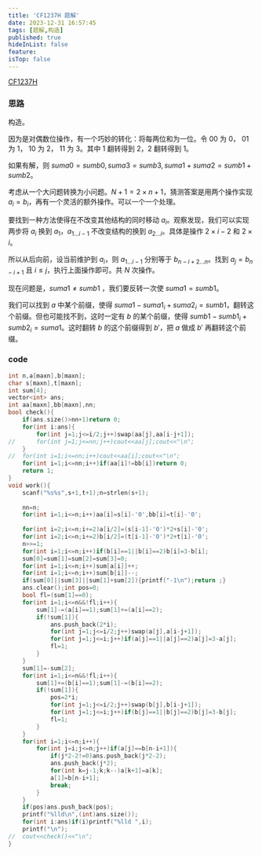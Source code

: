 ```yaml
---
title: 'CF1237H 题解'
date: 2023-12-31 16:57:45
tags: [题解,构造]
published: true
hideInList: false
feature: 
isTop: false
---
```

[CF1237H](https://www.luogu.com.cn/problem/CF1237H)

### 思路

构造。

因为是对偶数位操作，有一个巧妙的转化：将每两位和为一位。令 $00$ 为 $0$， $01$ 为 $1$， $10$ 为 $2$， $11$ 为 $3$。其中 $1$ 翻转得到 $2$，$2$ 翻转得到 $1$。

如果有解，则 $suma0=sumb0,suma3=sumb3,suma1+suma2=sumb1+sumb2$。

考虑从一个大问题转换为小问题。$N+1=2\times n+1$，猜测答案是用两个操作实现 $a_i=b_i$，再有一个灵活的额外操作。可以一个一个处理。

要找到一种方法使得在不改变其他结构的同时移动 $a_i$。观察发现，我们可以实现两步将 $a_i$ 换到 $a_1$，$a_{1...{i-1}}$ 不改变结构的换到 $a_{2...i}$。具体是操作 $2\times i-2$ 和 $2\times i$。

所以从后向前，设当前维护到 $a_i$，则 $a_{1...{i-1}}$ 分别等于 $b_{{n-i+2}...n}$。找到 $a_j=b_{n-i+1}$ 且 $i\leq j$，执行上面操作即可。共 $N$ 次操作。

现在问题是，$suma1\neq sumb1$ ，我们要反转一次使 $suma1=sumb1$。

我们可以找到 $a$ 中某个前缀，使得 $suma1-suma1_i+suma2_i=sumb1$，翻转这个前缀。但也可能找不到，这时一定有 $b$ 的某个前缀，使得 $sumb1-sumb1_i+sumb2_i=suma1$。这时翻转 $b$ 的这个前缀得到 $b'$，把 $a$ 做成 $b'$ 再翻转这个前缀。

### code

```cpp
int n,a[maxn],b[maxn];
char s[maxn],t[maxn];
int sum[4];
vector<int> ans;
int aa[maxn],bb[maxn],nn;
bool check(){
	if(ans.size()>nn+1)return 0;
	for(int i:ans){
		for(int j=1;j<=i/2;j++)swap(aa[j],aa[i-j+1]);
//		for(int j=1;j<=nn;j++)cout<<aa[j];cout<<"\n";
	}
//	for(int i=1;i<=nn;i++)cout<<aa[i];cout<<"\n";
	for(int i=1;i<=nn;i++)if(aa[i]!=bb[i])return 0;
	return 1;
}
void work(){
	scanf("%s%s",s+1,t+1);n=strlen(s+1);
	
	nn=n;
	for(int i=1;i<=n;i++)aa[i]=s[i]-'0',bb[i]=t[i]-'0';
	
	for(int i=2;i<=n;i+=2)a[i/2]=(s[i-1]-'0')*2+s[i]-'0';
	for(int i=2;i<=n;i+=2)b[i/2]=(t[i-1]-'0')*2+t[i]-'0';
	n>>=1;
	for(int i=1;i<=n;i++)if(b[i]==1||b[i]==2)b[i]=3-b[i];
	sum[0]=sum[1]=sum[2]=sum[3]=0;
	for(int i=1;i<=n;i++)sum[a[i]]++;
	for(int i=1;i<=n;i++)sum[b[i]]--;
	if(sum[0]||sum[3]||sum[1]+sum[2]){printf("-1\n");return ;}
	ans.clear();int pos=0;
	bool fl=(sum[1]==0);
	for(int i=1;i<=n&&!fl;i++){
		sum[1]-=(a[i]==1);sum[1]+=(a[i]==2);
		if(!sum[1]){
			ans.push_back(2*i);
			for(int j=1;j<=i/2;j++)swap(a[j],a[i-j+1]);
			for(int j=1;j<=i;j++)if(a[j]==1||a[j]==2)a[j]=3-a[j];
			fl=1;
		}
	}
	sum[1]=-sum[2];
	for(int i=1;i<=n&&!fl;i++){
		sum[1]+=(b[i]==1);sum[1]-=(b[i]==2);
		if(!sum[1]){
			pos=2*i;
			for(int j=1;j<=i/2;j++)swap(b[j],b[i-j+1]);
			for(int j=1;j<=i;j++)if(b[j]==1||b[j]==2)b[j]=3-b[j];
			fl=1;
		}
	}
	for(int i=1;i<=n;i++){
		for(int j=i;j<=n;j++)if(a[j]==b[n-i+1]){
			if(j*2-2!=0)ans.push_back(j*2-2);
			ans.push_back(j*2);
			for(int k=j-1;k;k--)a[k+1]=a[k];
			a[1]=b[n-i+1];
			break;
		}
	}
	if(pos)ans.push_back(pos);
	printf("%lld\n",(int)ans.size());
	for(int i:ans)if(i)printf("%lld ",i);
	printf("\n");
//	cout<<check()<<"\n";
}
```